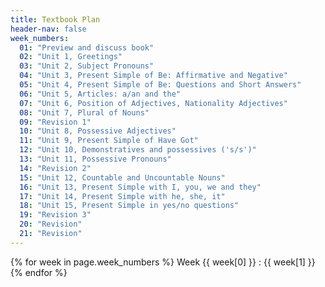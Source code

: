 ```yaml
---
title: Textbook Plan
header-nav: false
week_numbers:
  01: "Preview and discuss book"
  02: "Unit 1, Greetings"
  03: "Unit 2, Subject Pronouns"
  04: "Unit 3, Present Simple of Be: Affirmative and Negative"
  05: "Unit 4, Present Simple of Be: Questions and Short Answers"
  06: "Unit 5, Articles: a/an and the"
  07: "Unit 6, Position of Adjectives, Nationality Adjectives"
  08: "Unit 7, Plural of Nouns"
  09: "Revision 1"
  10: "Unit 8, Possessive Adjectives"
  11: "Unit 9, Present Simple of Have Got"
  12: "Unit 10, Demonstratives and possessives ('s/s')"
  13: "Unit 11, Possessive Pronouns"
  14: "Revision 2"
  15: "Unit 12, Countable and Uncountable Nouns"
  16: "Unit 13, Present Simple with I, you, we and they"
  17: "Unit 14, Present Simple with he, she, it"
  18: "Unit 15, Present Simple in yes/no questions"
  19: "Revision 3"
  20: "Revision"
  21: "Revision"
---
```


{% for week in page.week_numbers %}
Week {{ week[0] }} : {{ week[1] }}
{% endfor %}

